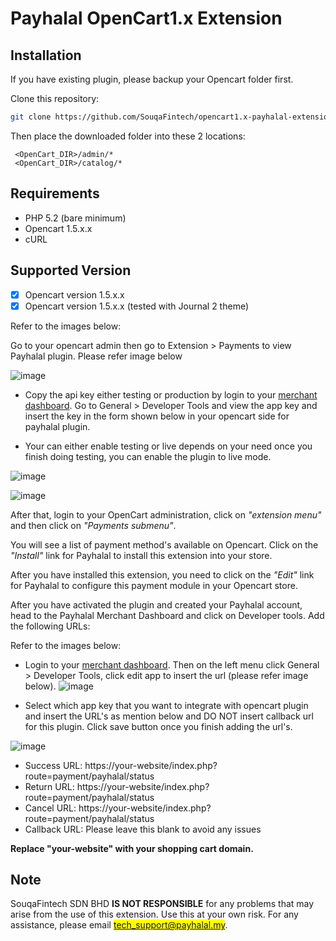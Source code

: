 # Payhalal OpenCart1.x Extension

## Installation

If you have existing plugin, please backup your Opencart folder first.

Clone this repository:

```bash
git clone https://github.com/SouqaFintech/opencart1.x-payhalal-extension.git
```

Then place the downloaded folder into these 2 locations:

```
 <OpenCart_DIR>/admin/*
 <OpenCart_DIR>/catalog/*
```

## Requirements
- PHP 5.2 (bare minimum)
- Opencart 1.5.x.x
- cURL

## Supported Version

- [x] Opencart version 1.5.x.x 
- [x] Opencart version 1.5.x.x (tested with Journal 2 theme)

Refer to the images below:

Go to your opencart admin then go to Extension > Payments to view Payhalal plugin. Please refer image below

![image](https://payhalal.my/images/opencart/plugin_list.jpeg) 

- Copy the api key either testing or production by login to your <a href='https://merchant.payhalal.my'>merchant dashboard</a>. Go to General > Developer Tools and view the app key and insert the key in the form shown below in your opencart side for payhalal plugin.

- Your can either enable testing or live depends on your need once you finish doing testing, you can enable the plugin to live mode.

![image](https://payhalal.my/images/opencart/plugin_setting.jpg)

![image](https://payhalal.my/images/opencart/payment.jpg)

After that, login to your OpenCart administration, click on *"extension menu"*  and then click on *"Payments submenu"*.

You will see a list of payment method's available on Opencart. Click on the *"Install"* link for Payhalal to install this extension into your store.

After you have installed this extension, you need to click on the *"Edit"* link for Payhalal to configure this payment module in your Opencart store.

After you have activated the plugin and created your Payhalal account, head to the Payhalal Merchant Dashboard and click on Developer tools. Add the following URLs:

Refer to the images below: 

- Login to your <a href='https://merchant.payhalal.my' target='_blank'>merchant dashboard</a>. Then on the left menu click General > Developer Tools, click edit app to insert the url (please refer image below).
![image](https://payhalal.my/images/opencart/developer_tools.jpeg)

- Select which app key that you want to integrate with opencart plugin and insert the URL's as mention below and DO NOT insert callback url for this plugin. Click save button once you finish adding the url's.

![image](https://payhalal.my/images/opencart/url_setting.jpeg)

- Success URL: https://your-website/index.php?route=payment/payhalal/status
- Return URL: https://your-website/index.php?route=payment/payhalal/status
- Cancel URL: https://your-website/index.php?route=payment/payhalal/status
- Callback URL: Please leave this blank to avoid any issues

**Replace "your-website" with your shopping cart domain.**

## Note

SouqaFintech SDN BHD **IS NOT RESPONSIBLE** for any problems that may arise from the use of this extension. Use this at your own risk. For any assistance, please email <mark>tech_support@payhalal.my</mark>.
